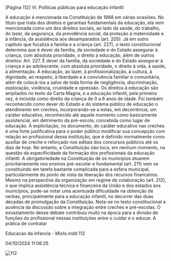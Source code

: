 [Página 112]
VI. Políticas públicas para educação infantil

A educação é mencionada na Constituição de 1988 em várias ocasiões. No título que trata dos direitos e garantias fundamentais da educação, ela vem mencionada como um dos direitos sociais, ao lado da
saúde, do trabalho, do lazer, da segurança, da previdência social, da
proteção à maternidade e à infância, da assistência aos desamparados
(art. 205). Já em outro capítulo que focaliza a família e a criança (art.
227), o texto constitucional determina que é dever da família, da sociedade e do Estado assegurar à criança, com absoluta prioridade, o
direito à educação, além de outros direitos:
Art. 227. É dever da família, da sociedade e do Estado
assegurar à criança e ao adolescente, com absoluta prioridade,
o direito à vida, à saúde, à alimentação. À educação, ao
lazer, à profissionalização, à cultura, à dignidade, ao
respeito, à liberdade e à convivência familiar e comunitária,
além de colocá-los a salvo de toda forma de negligência,
discriminação, exploração, violência, crueldade e opressão.
Os direitos à educação são ampliados no texto da Carta Magna,
e a educação infantil, pela primeira vez, é incluída como direito da
criança de 0 a 6 anos de idade. Foi também reconhecido como dever
do Estado e do sistema público de educação o atendimento em creches, incorporando-se a estas, em decorrência, um caráter educativo,
reconhecido até aquele momento como basicamente assistencial, em
detrimento da pré-escola, concebida como lugar de educação.
A explicitação, no documento, do caráter educativo nas creches é
uma forte justificativa para o poder público modificar sua concepção
com relação ao profissional dessa instituição, que é definido normalmente como auxiliar de creche e reforçado nos editais dos concursos
públicos até os dias de hoje. No entanto, a Constituição não toca, em
nenhum momento, na questão da especificidade da formação dos profissionais da educação infantil.
A obrigatoriedade na Constituição de os municípios atuarem prioritariamente nos ensinos pré-escolar e fundamental (art. 211) vem se
constituindo em tarefa bastante complicada para a esfera municipal,
particularmente do ponto de vista da liberação dos recursos financeiros. Mesmo na perspectiva da organização em regime de colaboração (art. 212), o que implica assistência técnica e financeira da União
e dos estados aos municípios, pode-se notar uma acentuada dificuldade na obtenção de verbas, principalmente para a educação infantil,
no decorrer das duas décadas de promulgação da Constituição.
Nota-se no texto constitucional a ausência da discussão sobre a
integração entre creches e pré-escolas. O esvaziamento desse debate
contribuiu muito na época para a divisão de funções do profissional
nessas instituições entre o cuidar e o educar. A prática de contratar


Educacao da infancia - Miolo.indd 112

04/10/2024 11:06:25

![112](./img/page_112-01.jpg)

